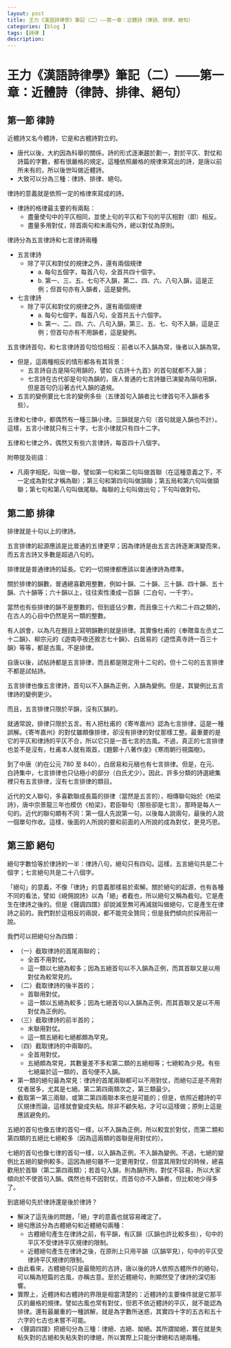 ```yaml
---
layout: post
title: 王力《漢語詩律學》筆記（二）——第一章：近體詩（律詩、排律、絕句）
categories: [blog ]
tags: [詩律 ]
description:
---
```


# 王力《漢語詩律學》筆記（二）——第一章：近體詩（律詩、排律、絕句）

## 第一節 律詩

近體詩又名今體詩，它是和古體詩對立的。
* 唐代以後，大約因為科舉的關係，詩的形式逐漸趨於劃一，對於平仄、對仗和詩篇的字數，都有很嚴格的規定。這種依照嚴格的規律來寫出的詩，是唐以前所未有的，所以後世叫做近體詩。
* 大致可以分為三種：律詩、排律、絕句。

律詩的意義就是依照一定的格律來寫成的詩。
* 律詩的格律最主要的有兩點：
    * 盡量使句中的平仄相同，並使上句的平仄和下句的平仄相對（即）相反。
    * 盡量多用對仗，除首兩句和末兩句外，總以對仗為原則。

律詩分為五言律詩和七言律詩兩種
* 五言律詩
    * 除了平仄和對仗的規律之外，還有兩個規律
        * a. 每句五個字，每首八句，全首共四十個字。
        * b. 第一、三、五、七句不入韻，第二、四、六、八句入韻，這是正例；但首句亦有入韻者，這是變例。
* 七言律詩
    * 除了平仄和對仗的規律之外，還有兩個規律
        * a. 每句七個字，每首八句，全首共五十六個字。
        * b. 第一、二、四、六、八句入韻，第三、五、七、句不入韻，這是正例；但首句亦有不用韻者，這是變例。

五言律詩首句，和七言律詩首句恰恰相反：前者以不入韻為常，後者以入韻為常。
* 但是，這兩種相反的情形都各有其背景：
    * 五言詩自古是隔句用韻的，譬如《古詩十九首》的首句就都不入韻；
    * 七言詩在古代卻是句句為韻的，唐人普通的七言詩雖已演變為隔句用韻，但是首句仍沿著古代入韻的遺規。
* 五言的變例要比七言的變例多些（五律首句入韻者比七律首句不入韻者多些）。

五律和七律中，都偶然有一種三韻小律。三韻就是六句（首句就是入韻也不計）。這樣，五言小律就只有三十字，七言小律就只有四十二字。

五律和七律之外，偶然又有些六言律詩，每首四十八個字。

附帶提及術語：
* 凡兩字相配，叫做一聯，譬如第一句和第二句叫做首聯（在這種意義之下，不一定成為對仗才稱為聯）；第三句和第四句叫做頷聯；第五局和第六句叫做頸聯；第七句和第八句叫做尾聯。每聯的上句叫做出句；下句叫做對句。

## 第二節 排律

排律就是十句以上的律詩。

五言排律的起源應該是比普通的五律更早；因為律詩是由五言古詩逐漸演變而來，而五言古詩又多數是超過八句的。

排律就是普通律詩的延長。它的一切規律都應該以普通律詩為標準。

關於排律的韻數，普通總喜歡用整數，例如十韻、二十韻、三十韻、四十韻、五十韻、六十韻等；六十韻以上，往往索性湊成一百韻（二白句，一千字）。

當然也有些排律的韻不是整數的，但到底佔少數，而且像三十六和二十四之類的，在古人的心目中仍然是另一類的整數。

有人誤會，以為凡在題目上寫明韻數的就是排律。其實像杜甫的《奉贈韋左丞丈二十二韻》、柳宗元的《遊南亭夜还敘志七十韻》、白居易的《遊悟真寺詩一百三十韻》等等，都是古風，不是排律。

自唐以後，試帖詩都是五言排律，而且都是限定用十二句的。但十二句的五言排律不都是試帖詩。

五言排律也像五言律詩，首句以不入韻為正例，入韻為變例。但是，其變例比五言律詩的變例更少。

而且，五言排律只限於平韻，沒有仄韻的。

就通常說，排律只限於五言。有人把杜甫的《寄岑嘉州》認為七言排律，這是一種誤解。《寄岑嘉州》的對仗雖頗像排律，卻沒有排律的對仗那樣工整。最重要的是它的平仄和律詩的平仄不合，所以它只是一首七言的古風。不過，真正的七言排律也並不是沒有，杜甫本人就有兩首，《題鄭十八著作虔》《寒雨朝行視園樹》。

到了中唐（約在公元 780 至 840），白居易和元稹也有七言排律。但是，在元、白詩集中，七言排律也只佔極小的部分（白氏尤少）。因此，許多分類的詩選總集裡只有五言排律，沒有七言排律的類目。

近代的文人聯句，多喜歡聯成長篇的排律（當然是五言的），相傳聯句始於《柏梁詩》，唐中宗景龍三年也模仿《柏梁》，君臣聯句（那些卻是七言）。那時是每人一句的。近代的聯句頗有不同：第一個人先說第一句，以後每人說兩句，最後的人說一個單句作收。這樣，後面的人所說的要和前面的人所說的成為對仗，更見巧思。

## 第三節 絕句

絕句字數恰等於律詩的一半：律詩八句，絕句只有四句。這樣，五言絕句共是二十個字；七言絕句共是二十八個字。

「絕句」的意義，不像「律詩」的意義那樣易於索解。關於絕句的起源，也有各種不同的看法，譬如《峴佣說詩》以為「絕」者截也，所以絕句又稱為截句。它是產生在律詩之後的。但是《聲調四譜》卻說減至無可再減就叫做絕句，它是產生在律詩之前的。我們對於這相反的兩說，都不能完全贊同；但是我們傾向於採用前一說。

我們可以把絕句分為四類：
* （一）截取律詩的首尾兩聯的；
    * 全首不用對仗。
    * 這一類以七絕為較多；因為五絕首句以不入韻為正例，而其首聯又是以用對仗為較常見的。
* （二）截取律詩的後半首的；
    * 首聯用對仗。
    * 這一類以五絕為較多；因為七絕首句以入韻為正例，而其首聯又是以不用對仗為正例的。
* （三）截取律詩的前半首的；
    * 末聯用對仗。
    * 這一類五絕和七絕都頗為罕見。
* （四）截取律詩的中兩聯的。
    * 全首用對仗。
    * 五絕頗為常見，其數量差不多和第二類的五絕相等；七絕較為少見。有些七絕屬於這一類的，首句便不入韻。
* 第一類的絕句最為常見：律詩的首尾兩聯都可以不用對仗，而絕句正是不用對仗者居多，尤其是七絕。第二第四兩類次之，第三類最少。
* 截取第一第三兩聯，或第二第四兩聯本來也是可能的；但是，依照近體詩的平仄規律而論，這樣就會變成失粘。除非不顧失粘，才可以這樣做；原則上這是應該避免的。

五絕的首句也像五律的首句一樣，以不入韻為正例，所以較宜於對仗，而第二類和第四類的五絕比七絕較多（因為這兩類的首聯是用對仗的）。

七絕的首句也像七律的首句一樣，以入韻為正例，不入韻為變例。不過，七絕的變例比五絕的變例較多。這因為絕句雖不一定要用對仗，但當其用對仗的時候，總喜歡用於首聯（第二第四兩類）；若首句入韻，則為韻所拘，對仗不容易，所以大家傾向於不使首句入韻。偶然也有不因對仗，而首句亦不入韻者，但比較地少得多了。

到底絕句先於律詩還是後於律詩？
* 解決了這先後的問題，「絕」字的意義也就容易確定了。
* 絕句應該分為古體絕句和近體絕句兩種：
    * 古體絕句產生在律詩之前，有平韻，有仄韻（仄韻也許比較多些），句中的平仄不受律詩平仄規律的限制。
    * 近體絕句產生在律詩之後，在原則上只用平韻（仄韻罕見），句中的平仄受律詩平仄規律的限制。
* 由此看來，古體絕句只是最簡短的古詩，唐以後的詩人依照古體所作的絕句，可以稱為短篇的古風，亦稱古意。至於近體絕句，則顯然受了律詩的深切影響。
* 實際上，近體詩和古體詩的界限是相當清楚的：近體詩的主要條件就是它那平仄的嚴格的規律。譬如古風也常有對仗，但若不依近體詩的平仄，就不能認為排律。還有最嚴重的一種誤解，就是為字數所迷惑，其實四十字的五古和五十六字的七古也未嘗不可能。
* 《聲調四譜》把絕句分為三種：律絕、古絕、拗絕。其所謂拗絕，實在就是失粘失對的古絕和失粘失對的律絕，所以實際上只能分律絕和古絕兩種。
